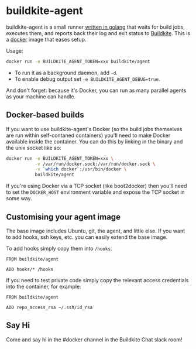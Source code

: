 # buildkite-agent

buildkite-agent is a small runner [written in golang](https://github.com/buildkite/agent) that waits for build jobs, executes them, and reports back their log and exit status to [Buildkite](https://buildkite.com/). This is a [docker](https://docker.com/) image that eases setup.

Usage:

```bash
docker run -e BUILDKITE_AGENT_TOKEN=xxx buildkite/agent
```

* To run it as a background daemon, add `-d`.
* To enable debug output set `-e BUILDKITE_AGENT_DEBUG=true`.

And don't forget: because it's Docker, you can run as many parallel agents as your machine can handle.

## Docker-based builds

If you want to use buildkite-agent's Docker (so the build jobs themselves are run within self-contaned containers) you'll need to make Docker available inside the container. You can do this by linking in the binary and the unix socket like so:

```bash
docker run -e BUILDKITE_AGENT_TOKEN=xxx \
           -v /var/run/docker.sock:/var/run/docker.sock \
           -v `which docker`:/usr/bin/docker \
           buildkite/agent
```

If you're using Docker via a TCP socket (like boot2docker) then you'll need to set the `DOCKER_HOST` environment variable and expose the TCP socket in some way.

## Customising your agent image

The base image includes Ubuntu, git, the agent, and little else. If you want to add hooks, ssh keys, etc. you can easily extend the base image.

To add hooks simply copy them into `/hooks`:

```
FROM buildkite/agent

ADD hooks/* /hooks
```

If you need to test private code simply copy the relevant access credentials into the container, for example:

```
FROM buildkite/agent

ADD repo_access_rsa ~/.ssh/id_rsa
```

## Say Hi

Come and say hi in the #docker channel in the Buildkite Chat slack room!
